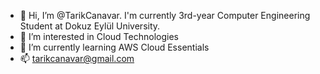 - 👋 Hi, I’m @TarikCanavar. I'm currently 3rd-year Computer Engineering Student at Dokuz Eylül University.
- 👀 I’m interested in Cloud Technologies
- 🌱 I’m currently learning AWS Cloud Essentials
- 📫  tarikcanavar@gmail.com

<!---
TarikCanavar/TarikCanavar is a ✨ special ✨ repository because its `README.md` (this file) appears on your GitHub profile.
You can click the Preview link to take a look at your changes.
--->
